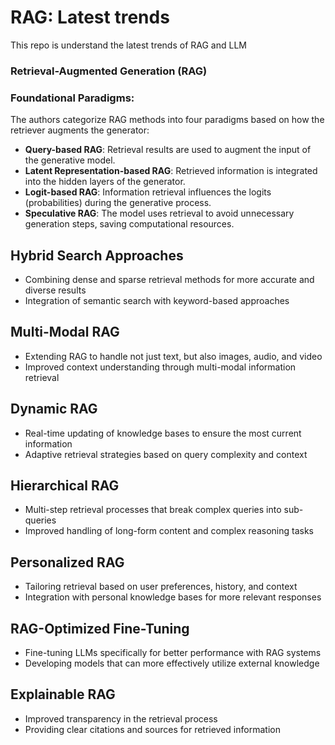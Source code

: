# RAG: Latest trends
This repo is understand the latest trends of RAG and LLM
### Retrieval-Augmented Generation (RAG)

### Foundational Paradigms: 
The authors categorize RAG methods into four paradigms based on how the retriever augments the generator:
 * **Query-based RAG**: Retrieval results are used to augment the input of the generative model.
 * **Latent Representation-based RAG**: Retrieved information is integrated into the hidden layers of the generator.
 * **Logit-based RAG**: Information retrieval influences the logits (probabilities) during the generative process.
 * **Speculative RAG**: The model uses retrieval to avoid unnecessary generation steps, saving computational resources.

## Hybrid Search Approaches
* Combining dense and sparse retrieval methods for more accurate and diverse results 
* Integration of semantic search with keyword-based approaches

## Multi-Modal RAG
* Extending RAG to handle not just text, but also images, audio, and video
* Improved context understanding through multi-modal information retrieval

## Dynamic RAG
* Real-time updating of knowledge bases to ensure the most current information
* Adaptive retrieval strategies based on query complexity and context

## Hierarchical RAG
* Multi-step retrieval processes that break complex queries into sub-queries
* Improved handling of long-form content and complex reasoning tasks

## Personalized RAG
* Tailoring retrieval based on user preferences, history, and context
* Integration with personal knowledge bases for more relevant responses

## RAG-Optimized Fine-Tuning
* Fine-tuning LLMs specifically for better performance with RAG systems
* Developing models that can more effectively utilize external knowledge

## Explainable RAG
* Improved transparency in the retrieval process
* Providing clear citations and sources for retrieved information
